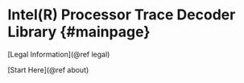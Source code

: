 Intel(R) Processor Trace Decoder Library {#mainpage}
===============================================================


[Legal Information](@ref legal)

[Start Here](@ref about)

